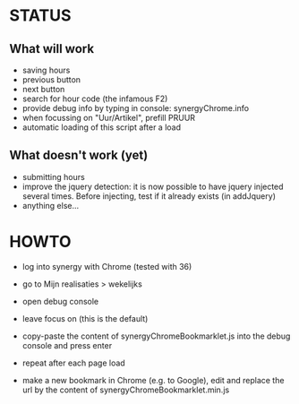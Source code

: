 # STATUS

## What will work

* saving hours
* previous button
* next button
* search for hour code (the infamous F2)
* provide debug info by typing in console: synergyChrome.info
* when focussing on "Uur/Artikel", prefill PRUUR
* automatic loading of this script after a load

## What doesn't work (yet)

* submitting hours
* improve the jquery detection: it is now possible to have jquery injected several times. Before injecting, test if it already exists (in addJquery)
* anything else...

# HOWTO

* log into synergy with Chrome (tested with 36)
* go to Mijn realisaties > wekelijks
* open debug console
* leave focus on <top frame> (this is the default)
* copy-paste the content of synergyChromeBookmarklet.js into the debug console and press enter
* repeat after each page load

* make a new bookmark in Chrome (e.g. to Google), edit and replace the url by the content of synergyChromeBookmarklet.min.js